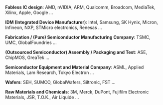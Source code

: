 **Fabless IC design**: AMD, nVIDIA, ARM, Qualcomm, Broadcom, MediaTek, Xilinx, Apple, Google ...

**IDM (Integrated Device Manufacturer)**: Intel, Samsung, SK Hynix, Micron, Infineon, NXP, STMicro electronics, Renesas ...

**Fabrication / (Pure) Semiconductor Manufacturing Company**: TSMC, UMC, GlobalFoundries ...

**(Outsourced Semiconductor) Assembly / Packaging and Test**: ASE, ChipMOS, GreaTek ...

**Semiconductor Equipment and Material Company**: ASML, Applied Materials, Lam Research, Tokyo Electron ...

**Wafers**: SEH, SUMCO, GlobalWafers, Siltronic, FST ...

**Raw Materials and Chemicals**: 3M, Merck, DuPont, Fujifilm Electronic Materials, JSR, T.O.K., Air Liquide ...
